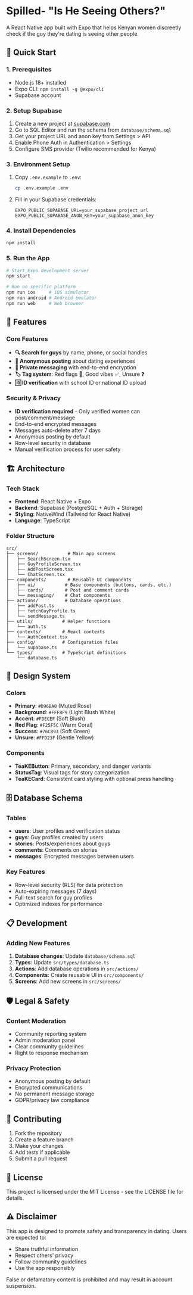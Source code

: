 # Spilled- "Is He Seeing Others?"

A React Native app built with Expo that helps Kenyan women discreetly check if the guy they're dating is seeing other people.

## 🚀 Quick Start

### 1. Prerequisites

- Node.js 18+ installed
- Expo CLI: `npm install -g @expo/cli`
- Supabase account

### 2. Setup Supabase

1. Create a new project at [supabase.com](https://supabase.com)
2. Go to SQL Editor and run the schema from `database/schema.sql`
3. Get your project URL and anon key from Settings > API
4. Enable Phone Auth in Authentication > Settings
5. Configure SMS provider (Twilio recommended for Kenya)

### 3. Environment Setup

1. Copy `.env.example` to `.env`:

   ```bash
   cp .env.example .env
   ```

2. Fill in your Supabase credentials:
   ```env
   EXPO_PUBLIC_SUPABASE_URL=your_supabase_project_url
   EXPO_PUBLIC_SUPABASE_ANON_KEY=your_supabase_anon_key
   ```

### 4. Install Dependencies

```bash
npm install
```

### 5. Run the App

```bash
# Start Expo development server
npm start

# Run on specific platform
npm run ios     # iOS simulator
npm run android # Android emulator
npm run web     # Web browser
```

## 📱 Features

### Core Features

- **🔍 Search for guys** by name, phone, or social handles
- **📝 Anonymous posting** about dating experiences
- **💬 Private messaging** with end-to-end encryption
- **🏷️ Tag system**: Red flags 🚩, Good vibes ✅, Unsure ❓
- **🆔 ID verification** with school ID or national ID upload

### Security & Privacy

- **ID verification required** - Only verified women can post/comment/message
- End-to-end encrypted messages
- Messages auto-delete after 7 days
- Anonymous posting by default
- Row-level security in database
- Manual verification process for user safety

## 🏗️ Architecture

### Tech Stack

- **Frontend**: React Native + Expo
- **Backend**: Supabase (PostgreSQL + Auth + Storage)
- **Styling**: NativeWind (Tailwind for React Native)
- **Language**: TypeScript

### Folder Structure

```
src/
├── screens/           # Main app screens
│   ├── SearchScreen.tsx
│   ├── GuyProfileScreen.tsx
│   ├── AddPostScreen.tsx
│   └── ChatScreen.tsx
├── components/        # Reusable UI components
│   ├── ui/           # Base components (buttons, cards, etc.)
│   ├── cards/        # Post and comment cards
│   └── messaging/    # Chat components
├── actions/          # Database operations
│   ├── addPost.ts
│   ├── fetchGuyProfile.ts
│   └── sendMessage.ts
├── utils/           # Helper functions
│   └── auth.ts
├── contexts/        # React contexts
│   └── AuthContext.tsx
├── config/          # Configuration files
│   └── supabase.ts
└── types/           # TypeScript definitions
    └── database.ts
```

## 🎨 Design System

### Colors

- **Primary**: `#D96BA0` (Muted Rose)
- **Background**: `#FFF8F9` (Light Blush White)
- **Accent**: `#FDECEF` (Soft Blush)
- **Red Flag**: `#F25F5C` (Warm Coral)
- **Success**: `#76C893` (Soft Green)
- **Unsure**: `#FFD23F` (Gentle Yellow)

### Components

- **TeaKEButton**: Primary, secondary, and danger variants
- **StatusTag**: Visual tags for story categorization
- **TeaKECard**: Consistent card styling with optional press handling

## 🗄️ Database Schema

### Tables

- **users**: User profiles and verification status
- **guys**: Guy profiles created by users
- **stories**: Posts/experiences about guys
- **comments**: Comments on stories
- **messages**: Encrypted messages between users

### Key Features

- Row-level security (RLS) for data protection
- Auto-expiring messages (7 days)
- Full-text search for guy profiles
- Optimized indexes for performance

## 📋 Development

### Adding New Features

1. **Database changes**: Update `database/schema.sql`
2. **Types**: Update `src/types/database.ts`
3. **Actions**: Add database operations in `src/actions/`
4. **Components**: Create reusable UI in `src/components/`
5. **Screens**: Add new screens in `src/screens/`


## 🛡️ Legal & Safety

### Content Moderation

- Community reporting system
- Admin moderation panel
- Clear community guidelines
- Right to response mechanism

### Privacy Protection

- Anonymous posting by default
- Encrypted communications
- No permanent message storage
- GDPR/privacy law compliance

## 🤝 Contributing

1. Fork the repository
2. Create a feature branch
3. Make your changes
4. Add tests if applicable
5. Submit a pull request

## 📄 License

This project is licensed under the MIT License - see the LICENSE file for details.

## ⚠️ Disclaimer

This app is designed to promote safety and transparency in dating. Users are expected to:

- Share truthful information
- Respect others' privacy
- Follow community guidelines
- Use the app responsibly

False or defamatory content is prohibited and may result in account suspension.
